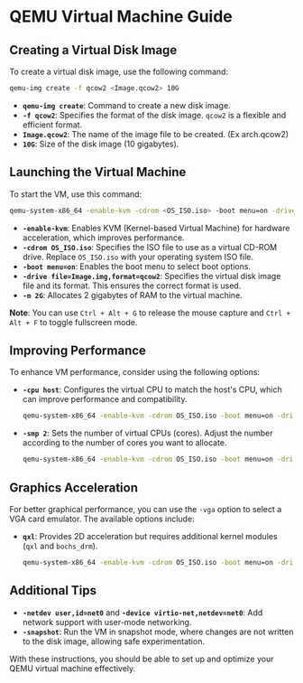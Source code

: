 # QEMU Virtual Machine Guide

## Creating a Virtual Disk Image

To create a virtual disk image, use the following command:

```bash
qemu-img create -f qcow2 <Image.qcow2> 10G
```

- **`qemu-img create`**: Command to create a new disk image.
- **`-f qcow2`**: Specifies the format of the disk image. `qcow2` is a flexible and efficient format.
- **`Image.qcow2`**: The name of the image file to be created. (Ex arch.qcow2)
- **`10G`**: Size of the disk image (10 gigabytes).

## Launching the Virtual Machine

To start the VM, use this command:

```bash
qemu-system-x86_64 -enable-kvm -cdrom <OS_ISO.iso> -boot menu=on -drive file=<Image.qcow2> -m 2G
```

- **`-enable-kvm`**: Enables KVM (Kernel-based Virtual Machine) for hardware acceleration, which improves performance.
- **`-cdrom OS_ISO.iso`**: Specifies the ISO file to use as a virtual CD-ROM drive. Replace `OS_ISO.iso` with your operating system ISO file.
- **`-boot menu=on`**: Enables the boot menu to select boot options.
- **`-drive file=Image.img,format=qcow2`**: Specifies the virtual disk image file and its format. This ensures the correct format is used.
- **`-m 2G`**: Allocates 2 gigabytes of RAM to the virtual machine.

**Note**: You can use `Ctrl + Alt + G` to release the mouse capture and `Ctrl + Alt + F` to toggle fullscreen mode.

## Improving Performance

To enhance VM performance, consider using the following options:

- **`-cpu host`**: Configures the virtual CPU to match the host's CPU, which can improve performance and compatibility.

  ```bash
  qemu-system-x86_64 -enable-kvm -cdrom OS_ISO.iso -boot menu=on -drive file=Image.img,format=qcow2 -m 2G -cpu host
  ```

- **`-smp 2`**: Sets the number of virtual CPUs (cores). Adjust the number according to the number of cores you want to allocate.

  ```bash
  qemu-system-x86_64 -enable-kvm -cdrom OS_ISO.iso -boot menu=on -drive file=Image.img,format=qcow2 -m 2G -smp 2
  ```

## Graphics Acceleration

For better graphical performance, you can use the `-vga` option to select a VGA card emulator. The available options include:

- **`qxl`**: Provides 2D acceleration but requires additional kernel modules (`qxl` and `bochs_drm`).

  ```bash
  qemu-system-x86_64 -enable-kvm -cdrom OS_ISO.iso -boot menu=on -drive file=Image.img,format=qcow2 -m 2G -vga qxl
  ```

## Additional Tips

- **`-netdev user,id=net0`** and **`-device virtio-net,netdev=net0`**: Add network support with user-mode networking.
- **`-snapshot`**: Run the VM in snapshot mode, where changes are not written to the disk image, allowing safe experimentation.

With these instructions, you should be able to set up and optimize your QEMU virtual machine effectively.
```
